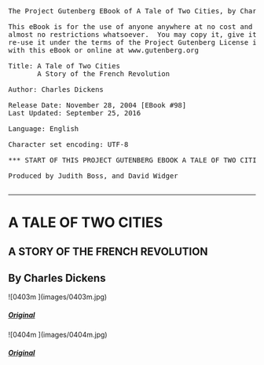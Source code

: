 <pre xml:space="preserve">The Project Gutenberg EBook of A Tale of Two Cities, by Charles Dickens

This eBook is for the use of anyone anywhere at no cost and with
almost no restrictions whatsoever.  You may copy it, give it away or
re-use it under the terms of the Project Gutenberg License included
with this eBook or online at www.gutenberg.org

Title: A Tale of Two Cities
       A Story of the French Revolution

Author: Charles Dickens

Release Date: November 28, 2004 [EBook #98]
Last Updated: September 25, 2016

Language: English

Character set encoding: UTF-8

*** START OF THIS PROJECT GUTENBERG EBOOK A TALE OF TWO CITIES ***

Produced by Judith Boss, and David Widger

</pre>

* * *

# A TALE OF TWO CITIES

## A STORY OF THE FRENCH REVOLUTION

## By Charles Dickens

<div class="fig" style="width:60%;">![0403m ](images/0403m.jpg)  
</div>

##### [_Original_](images/0403.jpg)

<div class="fig" style="width:60%;">![0404m ](images/0404m.jpg)  
</div>

##### [_Original_](images/0404.jpg)


